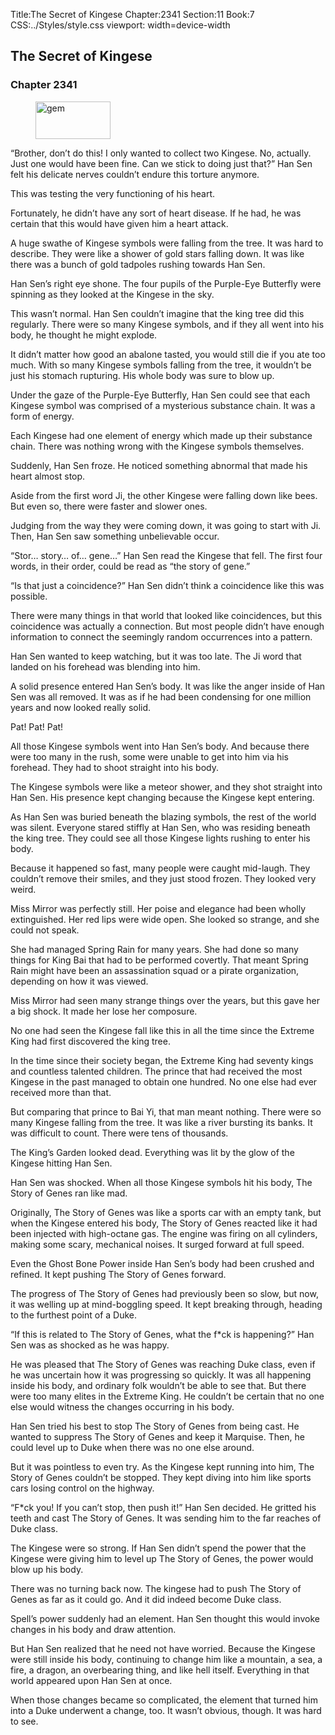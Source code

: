 Title:The Secret of Kingese 
Chapter:2341 
Section:11 
Book:7 
CSS:../Styles/style.css 
viewport: width=device-width
  
## The Secret of Kingese
### Chapter 2341 
<figure>
	<img src="../Images/gem.gif" alt="gem" id="gem" width="120" height="60" />
</figure>
  

  
  “Brother, don’t do this! I only wanted to collect two Kingese. No, actually. Just one would have been fine. Can we stick to doing just that?” Han Sen felt his delicate nerves couldn’t endure this torture anymore.

This was testing the very functioning of his heart.

Fortunately, he didn’t have any sort of heart disease. If he had, he was certain that this would have given him a heart attack.

A huge swathe of Kingese symbols were falling from the tree. It was hard to describe. They were like a shower of gold stars falling down. It was like there was a bunch of gold tadpoles rushing towards Han Sen.

Han Sen’s right eye shone. The four pupils of the Purple-Eye Butterfly were spinning as they looked at the Kingese in the sky.

This wasn’t normal. Han Sen couldn’t imagine that the king tree did this regularly. There were so many Kingese symbols, and if they all went into his body, he thought he might explode.

It didn’t matter how good an abalone tasted, you would still die if you ate too much. With so many Kingese symbols falling from the tree, it wouldn’t be just his stomach rupturing. His whole body was sure to blow up.

Under the gaze of the Purple-Eye Butterfly, Han Sen could see that each Kingese symbol was comprised of a mysterious substance chain. It was a form of energy.

Each Kingese had one element of energy which made up their substance chain. There was nothing wrong with the Kingese symbols themselves.

Suddenly, Han Sen froze. He noticed something abnormal that made his heart almost stop.

Aside from the first word Ji, the other Kingese were falling down like bees. But even so, there were faster and slower ones.

Judging from the way they were coming down, it was going to start with Ji. Then, Han Sen saw something unbelievable occur.

“Stor… story… of… gene…” Han Sen read the Kingese that fell. The first four words, in their order, could be read as “the story of gene.”

“Is that just a coincidence?” Han Sen didn’t think a coincidence like this was possible.

There were many things in that world that looked like coincidences, but this coincidence was actually a connection. But most people didn’t have enough information to connect the seemingly random occurrences into a pattern.

Han Sen wanted to keep watching, but it was too late. The Ji word that landed on his forehead was blending into him.

A solid presence entered Han Sen’s body. It was like the anger inside of Han Sen was all removed. It was as if he had been condensing for one million years and now looked really solid.

Pat! Pat! Pat!

All those Kingese symbols went into Han Sen’s body. And because there were too many in the rush, some were unable to get into him via his forehead. They had to shoot straight into his body.

The Kingese symbols were like a meteor shower, and they shot straight into Han Sen. His presence kept changing because the Kingese kept entering.

As Han Sen was buried beneath the blazing symbols, the rest of the world was silent. Everyone stared stiffly at Han Sen, who was residing beneath the king tree. They could see all those Kingese lights rushing to enter his body.

Because it happened so fast, many people were caught mid-laugh. They couldn’t remove their smiles, and they just stood frozen. They looked very weird.

Miss Mirror was perfectly still. Her poise and elegance had been wholly extinguished. Her red lips were wide open. She looked so strange, and she could not speak.

She had managed Spring Rain for many years. She had done so many things for King Bai that had to be performed covertly. That meant Spring Rain might have been an assassination squad or a pirate organization, depending on how it was viewed.

Miss Mirror had seen many strange things over the years, but this gave her a big shock. It made her lose her composure.

No one had seen the Kingese fall like this in all the time since the Extreme King had first discovered the king tree.

In the time since their society began, the Extreme King had seventy kings and countless talented children. The prince that had received the most Kingese in the past managed to obtain one hundred. No one else had ever received more than that.

But comparing that prince to Bai Yi, that man meant nothing. There were so many Kingese falling from the tree. It was like a river bursting its banks. It was difficult to count. There were tens of thousands.

The King’s Garden looked dead. Everything was lit by the glow of the Kingese hitting Han Sen.

Han Sen was shocked. When all those Kingese symbols hit his body, The Story of Genes ran like mad.

Originally, The Story of Genes was like a sports car with an empty tank, but when the Kingese entered his body, The Story of Genes reacted like it had been injected with high-octane gas. The engine was firing on all cylinders, making some scary, mechanical noises. It surged forward at full speed.

Even the Ghost Bone Power inside Han Sen’s body had been crushed and refined. It kept pushing The Story of Genes forward.

The progress of The Story of Genes had previously been so slow, but now, it was welling up at mind-boggling speed. It kept breaking through, heading to the furthest point of a Duke.

“If this is related to The Story of Genes, what the f*ck is happening?” Han Sen was as shocked as he was happy.

He was pleased that The Story of Genes was reaching Duke class, even if he was uncertain how it was progressing so quickly. It was all happening inside his body, and ordinary folk wouldn’t be able to see that. But there were too many elites in the Extreme King. He couldn’t be certain that no one else would witness the changes occurring in his body.

Han Sen tried his best to stop The Story of Genes from being cast. He wanted to suppress The Story of Genes and keep it Marquise. Then, he could level up to Duke when there was no one else around.

But it was pointless to even try. As the Kingese kept running into him, The Story of Genes couldn’t be stopped. They kept diving into him like sports cars losing control on the highway.

“F*ck you! If you can’t stop, then push it!” Han Sen decided. He gritted his teeth and cast The Story of Genes. It was sending him to the far reaches of Duke class.

The Kingese were so strong. If Han Sen didn’t spend the power that the Kingese were giving him to level up The Story of Genes, the power would blow up his body.

There was no turning back now. The kingese had to push The Story of Genes as far as it could go. And it did indeed become Duke class.

Spell’s power suddenly had an element. Han Sen thought this would invoke changes in his body and draw attention.

But Han Sen realized that he need not have worried. Because the Kingese were still inside his body, continuing to change him like a mountain, a sea, a fire, a dragon, an overbearing thing, and like hell itself. Everything in that world appeared upon Han Sen at once.

When those changes became so complicated, the element that turned him into a Duke underwent a change, too. It wasn’t obvious, though. It was hard to see.
